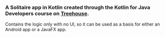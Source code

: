### A Solitaire app in Kotlin created through the Kotlin for Java Developers course on [Treehouse](https://teamtreehouse.com/library/kotlin-for-java-developers). 
Contains the logic only with no UI, so it can be used as a basis for either an Android app or a JavaFX app.